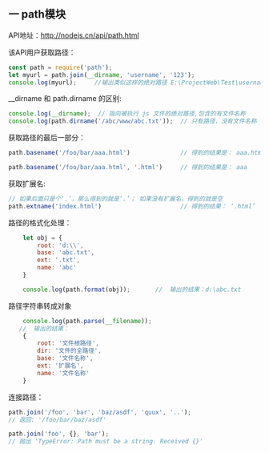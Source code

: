 ## 一 path模块

API地址：http://nodejs.cn/api/path.html

该API用户获取路径：
```JavaScript
const path = require('path');
let myurl = path.join(__dirname, 'username', '123');
console.log(myurl);     //输出类似这样的绝对路径 E:\ProjectWeb\Test\username\123
```

__dirname 和 path.dirname 的区别:
```js
console.log(__dirname);  // 指向被执行 js 文件的绝对路径,包含的有文件名称
console.log(path.dirname('/abc/www/abc.txt'));  // 只有路径，没有文件名称
```

获取路径的最后一部分：
```js
path.basename('/foo/bar/aaa.html')              // 得到的结果是： aaa.html

path.basename('/foo/bar/aaa.html', '.html')     // 得到的结果是： aaa
```

获取扩展名:
```js
// 如果后面只是个‘.’，那么得到的就是‘.’； 如果没有扩展名，得到的就是空
path.extname('index.html')                      // 得到的结果： ‘.html’
```

路径的格式化处理：
```js
    let obj = {
        root: 'd:\\',
        base: 'abc.txt',
        ext: '.txt',
        name: 'abc'
    }

    console.log(path.format(obj));       //  输出的结果：d:\abc.txt
```


路径字符串转成对象
```js
    console.log(path.parse(__filename));
   //  输出的结果：
    {
        root: '文件根路径',
        dir: '文件的全路径',
        base: '文件名称',
        ext: '扩展名',
        name: '文件名称'
    }
```

连接路径：
```js
path.join('/foo', 'bar', 'baz/asdf', 'quux', '..');
// 返回: '/foo/bar/baz/asdf'

path.join('foo', {}, 'bar');
// 抛出 'TypeError: Path must be a string. Received {}'
```